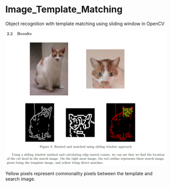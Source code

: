 # Image_Template_Matching

Object recognition with template matching using sliding window in OpenCV

![alt text](doc/images/temp_match_1.PNG "Example Demo")

Yellow pixels represent commonality pixels between the template and search image.